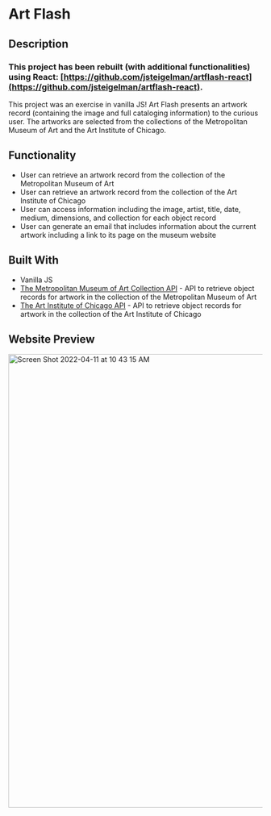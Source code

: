 # Art Flash

## Description

### This project has been rebuilt (with additional functionalities) using React: [https://github.com/jsteigelman/artflash-react](https://github.com/jsteigelman/artflash-react).

This project was an exercise in vanilla JS! Art Flash presents an artwork record (containing the image and full cataloging information) to the curious user. The artworks are selected from the collections of the Metropolitan Museum of Art and the Art Institute of Chicago.

## Functionality
* User can retrieve an artwork record from the collection of the Metropolitan Museum of Art
* User can retrieve an artwork record from the collection of the Art Institute of Chicago
* User can access information including the image, artist, title, date, medium, dimensions, and collection for each object record
* User can generate an email that includes information about the current artwork including a link to its page on the museum website

## Built With
* Vanilla JS
* [The Metropolitan Museum of Art Collection API](https://metmuseum.github.io/) - API to retrieve object records for artwork in the collection of the Metropolitan Museum of Art
* [The Art Institute of Chicago API](https://www.artic.edu/open-access/public-api) - API to retrieve object records for artwork in the collection of the Art Institute of Chicago

## Website Preview
<!-- <img width="900" alt="Preview" src="https://user-images.githubusercontent.com/65603938/160522530-c7692dde-3cd7-4a6d-8519-4fe402d7e023.png"> -->
<img width="900" alt="Screen Shot 2022-04-11 at 10 43 15 AM" src="https://user-images.githubusercontent.com/65603938/162764712-f539ba57-71b8-4d6e-8f92-f442dc0fe2d6.png">
